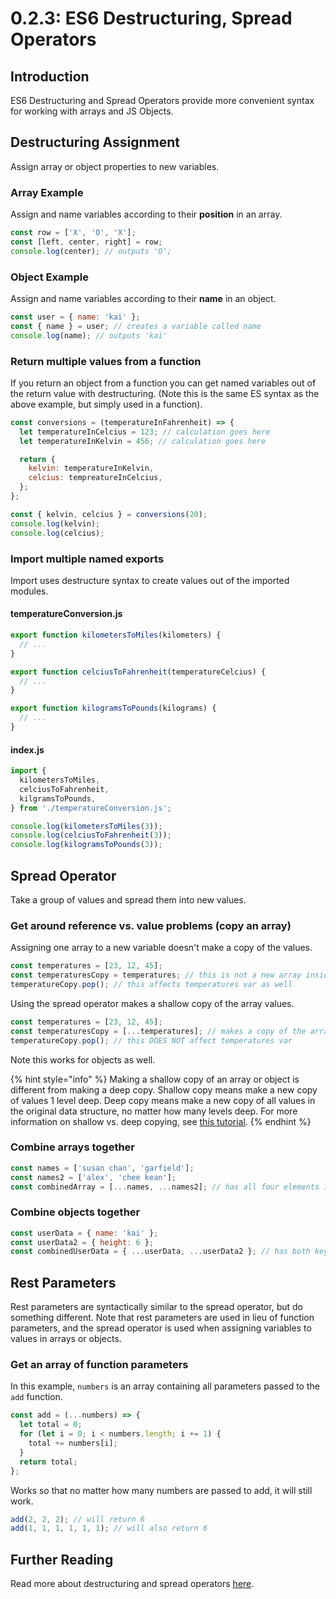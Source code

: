 # 0.2.3: ES6 Destructuring, Spread Operators

## Introduction

ES6 Destructuring and Spread Operators provide more convenient syntax for working with arrays and JS Objects.

## Destructuring Assignment

Assign array or object properties to new variables.

### Array Example

Assign and name variables according to their **position** in an array.

```javascript
const row = ['X', 'O', 'X'];
const [left, center, right] = row;
console.log(center); // outputs 'O';
```

### Object Example

Assign and name variables according to their **name** in an object.

```javascript
const user = { name: 'kai' };
const { name } = user; // creates a variable called name
console.log(name); // outputs 'kai'
```

### Return multiple values from a function

If you return an object from a function you can get named variables out of the return value with destructuring. \(Note this is the same ES syntax as the above example, but simply used in a function\).

```javascript
const conversions = (temperatureInFahrenheit) => {
  let temperatureInCelcius = 123; // calculation goes here
  let temperatureInKelvin = 456; // calculation goes here

  return {
    kelvin: temperatureInKelvin,
    celcius: tempreatureInCelcius,
  };
};

const { kelvin, celcius } = conversions(20);
console.log(kelvin);
console.log(celcius);
```

### Import multiple named exports

Import uses destructure syntax to create values out of the imported modules.

#### temperatureConversion.js

```javascript
export function kilometersToMiles(kilometers) {
  // ...
}

export function celciusToFahrenheit(temperatureCelcius) {
  // ...
}

export function kilogramsToPounds(kilograms) {
  // ...
}
```

#### index.js

```javascript
import {
  kilometersToMiles,
  celciusToFahrenheit,
  kilgramsToPounds,
} from './temperatureConversion.js';

console.log(kilometersToMiles(3));
console.log(celciusToFahrenheit(3));
console.log(kilogramsToPounds(3));
```

## Spread Operator

Take a group of values and spread them into new values.

### Get around reference vs. value problems \(copy an array\)

Assigning one array to a new variable doesn't make a copy of the values.

```javascript
const temperatures = [23, 12, 45];
const temperaturesCopy = temperatures; // this is not a new array inside the var
temperatureCopy.pop(); // this affects temperatures var as well
```

Using the spread operator makes a shallow copy of the array values. 

```javascript
const temperatures = [23, 12, 45];
const temperaturesCopy = [...temperatures]; // makes a copy of the array
temperatureCopy.pop(); // this DOES NOT affect temperatures var
```

Note this works for objects as well.

{% hint style="info" %}
Making a shallow copy of an array or object is different from making a deep copy. Shallow copy means make a new copy of values 1 level deep. Deep copy means make a new copy of all values in the original data structure, no matter how many levels deep. For more information on shallow vs. deep copying, see [this tutorial](https://www.javascripttutorial.net/object/3-ways-to-copy-objects-in-javascript/).
{% endhint %}

### Combine arrays together

```javascript
const names = ['susan chan', 'garfield'];
const names2 = ['alex', 'chee kean'];
const combinedArray = [...names, ...names2]; // has all four elements inside
```

### Combine objects together

```javascript
const userData = { name: 'kai' };
const userData2 = { height: 6 };
const combinedUserData = { ...userData, ...userData2 }; // has both keys inside
```

## Rest Parameters

Rest parameters are syntactically similar to the spread operator, but do something different. Note that rest parameters are used in lieu of function parameters, and the spread operator is used when assigning variables to values in arrays or objects.

### Get an array of function parameters

In this example, `numbers` is an array containing all parameters passed to the `add` function.

```javascript
const add = (...numbers) => {
  let total = 0;
  for (let i = 0; i < numbers.length; i += 1) {
    total += numbers[i];
  }
  return total;
};
```

Works so that no matter how many numbers are passed to add, it will still work.

```javascript
add(2, 2, 2); // will return 6
add(1, 1, 1, 1, 1, 1); // will also return 6
```

## Further Reading

Read more about destructuring and spread operators [here](https://www.digitalocean.com/community/tutorials/understanding-destructuring-rest-parameters-and-spread-syntax-in-javascript).

